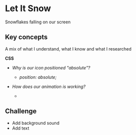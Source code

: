 # Let It Snow

Snowflakes falling on our screen

## Key concepts

A mix of what I understand, what I know and what I researched

**CSS**

- *Why is our icon positioned "absolute"?*

    - *position: absolute;*

- *How does our animation is working?*

    - 

## Challenge

- Add background sound
- Add text